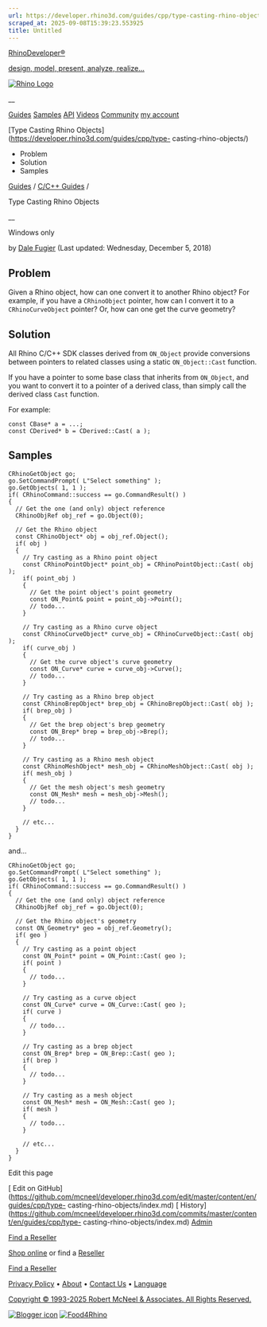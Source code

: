 ```yaml
---
url: https://developer.rhino3d.com/guides/cpp/type-casting-rhino-objects/
scraped_at: 2025-09-08T15:39:23.553925
title: Untitled
---
```


[RhinoDeveloper®](/)

[design, model, present, analyze, realize...](/)

[![Rhino Logo](https://developer.rhino3d.com/images/rhinodevlogo.png)](/)

__

[Guides](https://developer.rhino3d.com/guides)
[Samples](https://developer.rhino3d.com/samples)
[API](https://developer.rhino3d.com/api)
[Videos](https://developer.rhino3d.com/videos)
[Community](https://discourse.mcneel.com/c/rhino-developer) [my account
](https://www.rhino3d.com/my-account/ "Manage your account, licenses, and
teams")

[Type Casting Rhino Objects](https://developer.rhino3d.com/guides/cpp/type-
casting-rhino-objects/)

  * Problem
  * Solution
  * Samples

[Guides](https://developer.rhino3d.com/en/guides/) / [C/C++
Guides](https://developer.rhino3d.com/en/guides/cpp/) /

Type Casting Rhino Objects

__

Windows only

by [Dale Fugier](https://discourse.mcneel.com/u/dale/) (Last updated:
Wednesday, December 5, 2018)

## Problem

Given a Rhino object, how can one convert it to another Rhino object? For
example, if you have a `CRhinoObject` pointer, how can I convert it to a
`CRhinoCurveObject` pointer? Or, how can one get the curve geometry?

## Solution

All Rhino C/C++ SDK classes derived from `ON_Object` provide conversions
between pointers to related classes using a static `ON_Object::Cast` function.

If you have a pointer to some base class that inherits from `ON_Object`, and
you want to convert it to a pointer of a derived class, than simply call the
derived class `Cast` function.

For example:

    
    
    const CBase* a = ...;
    const CDerived* b = CDerived::Cast( a );
    

## Samples

    
    
    CRhinoGetObject go;
    go.SetCommandPrompt( L"Select something" );
    go.GetObjects( 1, 1 );
    if( CRhinoCommand::success == go.CommandResult() )
    {
      // Get the one (and only) object reference
      CRhinoObjRef obj_ref = go.Object(0);
    
      // Get the Rhino object
      const CRhinoObject* obj = obj_ref.Object();
      if( obj )
      {
        // Try casting as a Rhino point object
        const CRhinoPointObject* point_obj = CRhinoPointObject::Cast( obj );
        if( point_obj )
        {
          // Get the point object's point geometry
          const ON_Point& point = point_obj->Point();
          // todo...
        }
    
        // Try casting as a Rhino curve object
        const CRhinoCurveObject* curve_obj = CRhinoCurveObject::Cast( obj );
        if( curve_obj )
        {
          // Get the curve object's curve geometry
          const ON_Curve* curve = curve_obj->Curve();
          // todo...
        }
    
        // Try casting as a Rhino brep object
        const CRhinoBrepObject* brep_obj = CRhinoBrepObject::Cast( obj );
        if( brep_obj )
        {
          // Get the brep object's brep geometry
          const ON_Brep* brep = brep_obj->Brep();
          // todo...
        }
    
        // Try casting as a Rhino mesh object
        const CRhinoMeshObject* mesh_obj = CRhinoMeshObject::Cast( obj );
        if( mesh_obj )
        {
          // Get the mesh object's mesh geometry
          const ON_Mesh* mesh = mesh_obj->Mesh();
          // todo...
        }
    
        // etc...
      }
    }
    

and…

    
    
    CRhinoGetObject go;
    go.SetCommandPrompt( L"Select something" );
    go.GetObjects( 1, 1 );
    if( CRhinoCommand::success == go.CommandResult() )
    {
      // Get the one (and only) object reference
      CRhinoObjRef obj_ref = go.Object(0);
    
      // Get the Rhino object's geometry
      const ON_Geometry* geo = obj_ref.Geometry();
      if( geo )
      {
        // Try casting as a point object
        const ON_Point* point = ON_Point::Cast( geo );
        if( point )
        {
          // todo...
        }
    
        // Try casting as a curve object
        const ON_Curve* curve = ON_Curve::Cast( geo );
        if( curve )
        {
          // todo...
        }
    
        // Try casting as a brep object
        const ON_Brep* brep = ON_Brep::Cast( geo );
        if( brep )
        {
          // todo...
        }
    
        // Try casting as a mesh object
        const ON_Mesh* mesh = ON_Mesh::Cast( geo );
        if( mesh )
        {
          // todo...
        }
    
        // etc...
      }
    }
    

Edit this page

[ Edit on
GitHub](https://github.com/mcneel/developer.rhino3d.com/edit/master/content/en/guides/cpp/type-
casting-rhino-objects/index.md) [
History](https://github.com/mcneel/developer.rhino3d.com/commits/master/content/en/guides/cpp/type-
casting-rhino-objects/index.md) [ Admin](https://developer.rhino3d.com/admin)

[Find a Reseller](https://www.rhino3d.com/sales)

[Shop online](https://www.rhino3d.com/store) or find a
[Reseller](https://www.rhino3d.com/sales)

[Find a Reseller](https://www.rhino3d.com/sales)

[Privacy Policy](https://www.rhino3d.com/privacy) •
[About](https://www.rhino3d.com/mcneel/about) • [Contact
Us](https://www.rhino3d.com/mcneel/contact) • [
Language](https://www.rhino3d.com/language "Change to a different region or
language")

[Copyright © 1993-2025 Robert McNeel & Associates. All Rights
Reserved.](https://www.rhino3d.com/mcneel/about)

[](https://www.facebook.com/McNeelRhinoceros/)
[](https://twitter.com/bobmcneel) [](https://www.linkedin.com/groups/75313/)
[](https://www.youtube.com/user/RhinoGuide/videos) [](https://vimeo.com/rhino)
[![Blogger
icon](https://developer.rhino3d.com/images/blogger.svg)](http://blog.rhino3d.com/)
[![Food4Rhino](https://developer.rhino3d.com/images/f4r_icon_01.svg)](https://www.food4rhino.com)

